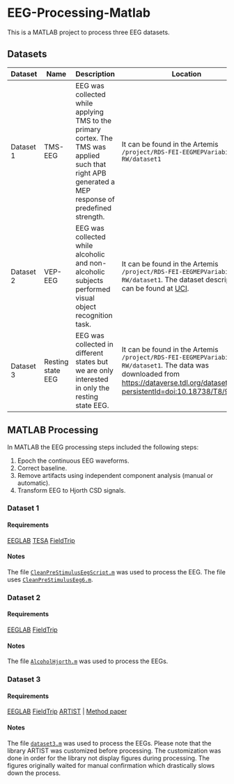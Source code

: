 # EEG-Processing-Matlab

This is a MATLAB project to process three EEG datasets.

## Datasets

| Dataset | Name | Description | Location |
| ------------- | ------------- | ------------- | ------------- |
| Dataset 1 | TMS-EEG | EEG was collected while applying TMS to the primary cortex. The TMS was applied such that right APB generated a MEP response of predefined strength. | It can be found in the Artemis `/project/RDS-FEI-EEGMEPVariability-RW/dataset1` | 
| Dataset 2 | VEP-EEG | EEG was collected while alcoholic and non-alcoholic subjects performed visual object recognition task. | It can be found in the Artemis `/project/RDS-FEI-EEGMEPVariability-RW/dataset1`. The dataset description can be found at [UCI](https://archive.ics.uci.edu/ml/datasets/EEG+Database). |
| Dataset 3 | Resting state EEG | EEG was collected in different states but we are only interested in only the resting state EEG. | It can be found in the Artemis `/project/RDS-FEI-EEGMEPVariability-RW/dataset1`. The data was downloaded from https://dataverse.tdl.org/dataset.xhtml?persistentId=doi:10.18738/T8/9TTLK8 |

## MATLAB Processing

In MATLAB the EEG processing steps included the following steps:
1. Epoch the continuous EEG waveforms.
2. Correct baseline.
3. Remove artifacts using independent component analysis (manual or automatic).
4. Transform EEG to Hjorth CSD signals.

### Dataset 1
#### Requirements

[EEGLAB](https://sccn.ucsd.edu/eeglab/index.php)
[TESA](https://nigelrogasch.github.io/TESA)
[FieldTrip](http://www.fieldtriptoolbox.org/)

#### Notes
The file [`CleanPreStimulusEegScript.m`](https://github.com/alamkanak/EEG-Processing-Matlab/blob/master/CleanPreStimulusEegScript.m) was used to process the EEG. The file uses [`CleanPreStimulusEeg6.m`](https://github.com/alamkanak/EEG-Processing-Matlab/blob/master/CleanPreStimulusEeg6.m).

### Dataset 2
#### Requirements
[EEGLAB](https://sccn.ucsd.edu/eeglab/index.php)
[FieldTrip](http://www.fieldtriptoolbox.org/)

#### Notes
The file [`AlcoholHjorth.m`](https://github.com/alamkanak/EEG-Processing-Matlab/blob/master/AlcoholHjorth.m) was used to process the EEGs.

### Dataset 3
#### Requirements
[EEGLAB](https://sccn.ucsd.edu/eeglab/index.php)
[FieldTrip](http://www.fieldtriptoolbox.org/)
[ARTIST](https://drive.google.com/drive/folders/1Q05okkwrqssBRkVGv8PpYRRhaZOy0HrU) | [Method paper](https://onlinelibrary.wiley.com/doi/full/10.1002/hbm.23938)

#### Notes
The file [`dataset3.m`](https://github.com/alamkanak/EEG-Processing-Matlab/blob/master/dataset3.m) was used to process the EEGs. Please note that the library ARTIST was customized before processing. The customization was done in order for the library not display figures during processing. The figures originally waited for manual confirmation which drastically slows down the process.
